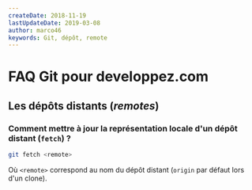 ```yaml
---
createDate: 2018-11-19
lastUpdateDate: 2019-03-08
author: marco46
keywords: Git, dépôt, remote
---
```


# FAQ Git pour developpez.com

## Les dépôts distants (*remotes*)

### Comment mettre à jour la représentation locale d'un dépôt distant (`fetch`) ?

```bash
git fetch <remote>
```

Où `<remote>` correspond au nom du dépôt distant (`origin` par défaut lors d'un clone).
